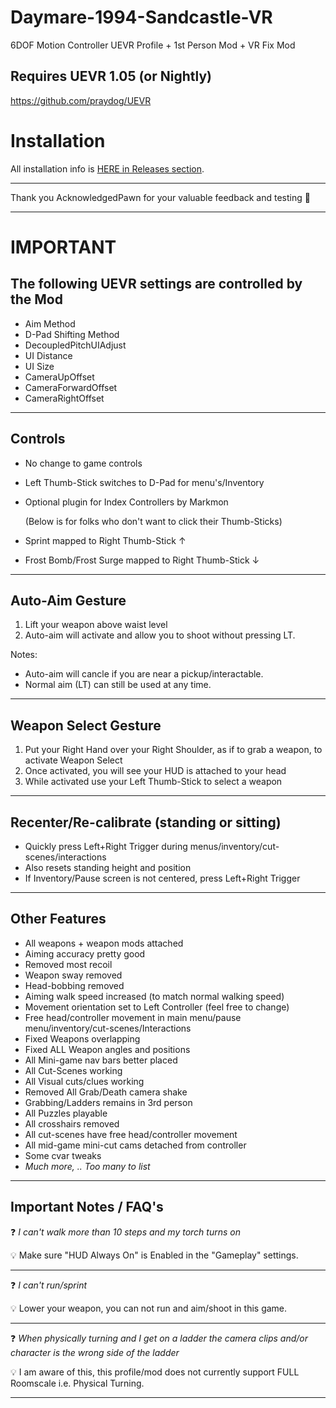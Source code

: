 # Daymare-1994-Sandcastle-VR
6DOF Motion Controller UEVR Profile + 1st Person Mod + VR Fix Mod
## Requires UEVR 1.05 (or Nightly)
https://github.com/praydog/UEVR

# Installation

All installation info is <a href="https://github.com/CYB3R-JUNKI3/Daymare-1994-Sandcastle-VR/releases" target="_blank">HERE in Releases section</a>.

---

Thank you AcknowledgedPawn for your valuable feedback and testing :pray: 

---


# IMPORTANT
## The following UEVR settings are controlled by the Mod
- Aim Method
- D-Pad Shifting Method
- DecoupledPitchUIAdjust
- UI Distance
- UI Size
- CameraUpOffset
- CameraForwardOffset
- CameraRightOffset
----



## Controls
- No change to game controls
- Left Thumb-Stick switches to D-Pad for menu's/Inventory
- Optional plugin for Index Controllers by Markmon

    (Below is for folks who don't want to click their Thumb-Sticks) 

- Sprint mapped to Right Thumb-Stick ↑ 
- Frost Bomb/Frost Surge mapped to Right Thumb-Stick ↓
----



## Auto-Aim Gesture
1. Lift your weapon above waist level
2. Auto-aim will activate and allow you to shoot without pressing LT.
   
Notes:
- Auto-aim will cancle if you are near a pickup/interactable.
- Normal aim (LT) can still be used at any time.
----



## Weapon Select Gesture
1. Put your Right Hand over your Right Shoulder, as if to grab a weapon, to activate Weapon Select
2. Once activated, you will see your HUD is attached to your head
3. While activated use your Left Thumb-Stick to select a weapon 
----





## Recenter/Re-calibrate (standing or sitting)
- Quickly press Left+Right Trigger during menus/inventory/cut-scenes/interactions
- Also resets standing height and position
- If Inventory/Pause screen is not centered, press Left+Right Trigger
----


## Other Features
- All weapons + weapon mods attached
- Aiming accuracy pretty good
- Removed most recoil
- Weapon sway removed
- Head-bobbing removed
- Aiming walk speed increased (to match normal walking speed)
- Movement orientation set to Left Controller (feel free to change)
- Free head/controller movement in main menu/pause menu/inventory/cut-scenes/Interactions
- Fixed Weapons overlapping
- Fixed ALL Weapon angles and positions
- All Mini-game nav bars better placed
- All Cut-Scenes working
- All Visual cuts/clues working
- Removed All Grab/Death camera shake
- Grabbing/Ladders remains in 3rd person
- All Puzzles playable
- All crosshairs removed
- All cut-scenes have free head/controller movement
- All mid-game mini-cut cams detached from controller
- Some cvar tweaks
- _Much more, .. Too many to list_
----


## Important Notes / FAQ's
:question: _I can't walk more than 10 steps and my torch turns on_

:bulb: Make sure "HUD Always On" is Enabled in the "Gameplay" settings.

---
:question: _I can't run/sprint_

:bulb: Lower your weapon, you can not run and aim/shoot in this game.

---
:question: _When physically turning and I get on a ladder the camera clips and/or character is the wrong side of the ladder_

:bulb: I am aware of this, this profile/mod does not currently support FULL Roomscale i.e. Physical Turning.

---



